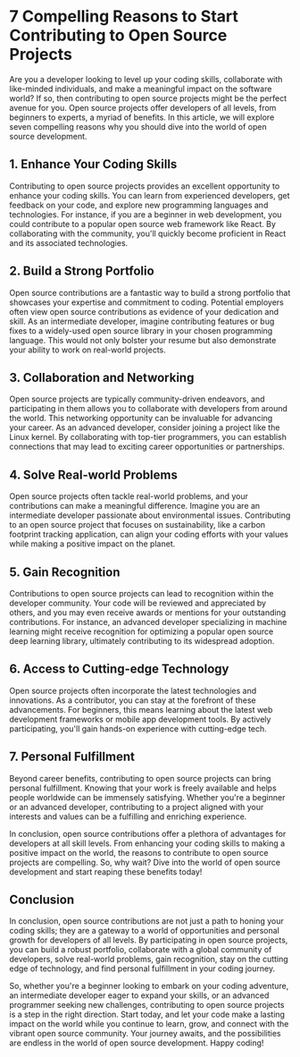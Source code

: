 # 7 Compelling Reasons to Start Contributing to Open Source Projects

Are you a developer looking to level up your coding skills, collaborate with like-minded individuals, and make a meaningful impact on the software world? If so, then contributing to open source projects might be the perfect avenue for you. Open source projects offer developers of all levels, from beginners to experts, a myriad of benefits. In this article, we will explore seven compelling reasons why you should dive into the world of open source development.

## 1. Enhance Your Coding Skills

Contributing to open source projects provides an excellent opportunity to enhance your coding skills. You can learn from experienced developers, get feedback on your code, and explore new programming languages and technologies. For instance, if you are a beginner in web development, you could contribute to a popular open source web framework like React. By collaborating with the community, you'll quickly become proficient in React and its associated technologies.

## 2. Build a Strong Portfolio

Open source contributions are a fantastic way to build a strong portfolio that showcases your expertise and commitment to coding. Potential employers often view open source contributions as evidence of your dedication and skill. As an intermediate developer, imagine contributing features or bug fixes to a widely-used open source library in your chosen programming language. This would not only bolster your resume but also demonstrate your ability to work on real-world projects.

## 3. Collaboration and Networking

Open source projects are typically community-driven endeavors, and participating in them allows you to collaborate with developers from around the world. This networking opportunity can be invaluable for advancing your career. As an advanced developer, consider joining a project like the Linux kernel. By collaborating with top-tier programmers, you can establish connections that may lead to exciting career opportunities or partnerships.

## 4. Solve Real-world Problems

Open source projects often tackle real-world problems, and your contributions can make a meaningful difference. Imagine you are an intermediate developer passionate about environmental issues. Contributing to an open source project that focuses on sustainability, like a carbon footprint tracking application, can align your coding efforts with your values while making a positive impact on the planet.

## 5. Gain Recognition

Contributions to open source projects can lead to recognition within the developer community. Your code will be reviewed and appreciated by others, and you may even receive awards or mentions for your outstanding contributions. For instance, an advanced developer specializing in machine learning might receive recognition for optimizing a popular open source deep learning library, ultimately contributing to its widespread adoption.

## 6. Access to Cutting-edge Technology

Open source projects often incorporate the latest technologies and innovations. As a contributor, you can stay at the forefront of these advancements. For beginners, this means learning about the latest web development frameworks or mobile app development tools. By actively participating, you'll gain hands-on experience with cutting-edge tech.

## 7. Personal Fulfillment

Beyond career benefits, contributing to open source projects can bring personal fulfillment. Knowing that your work is freely available and helps people worldwide can be immensely satisfying. Whether you're a beginner or an advanced developer, contributing to a project aligned with your interests and values can be a fulfilling and enriching experience.

In conclusion, open source contributions offer a plethora of advantages for developers at all skill levels. From enhancing your coding skills to making a positive impact on the world, the reasons to contribute to open source projects are compelling. So, why wait? Dive into the world of open source development and start reaping these benefits today!

## Conclusion

In conclusion, open source contributions are not just a path to honing your coding skills; they are a gateway to a world of opportunities and personal growth for developers of all levels. By participating in open source projects, you can build a robust portfolio, collaborate with a global community of developers, solve real-world problems, gain recognition, stay on the cutting edge of technology, and find personal fulfillment in your coding journey.

So, whether you're a beginner looking to embark on your coding adventure, an intermediate developer eager to expand your skills, or an advanced programmer seeking new challenges, contributing to open source projects is a step in the right direction. Start today, and let your code make a lasting impact on the world while you continue to learn, grow, and connect with the vibrant open source community. Your journey awaits, and the possibilities are endless in the world of open source development. Happy coding!
